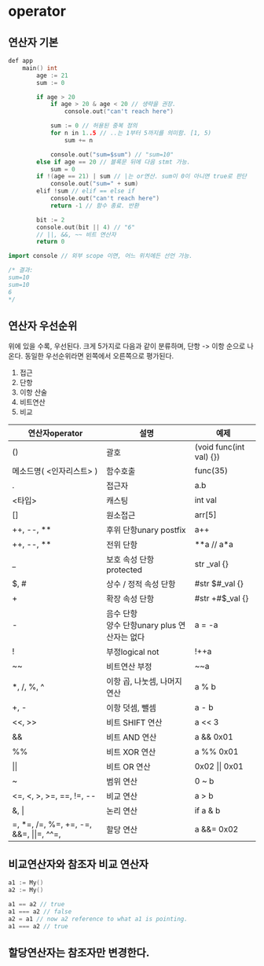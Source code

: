 # operator 

## 연산자 기본
```cpp
def app
    main() int
        age := 21
        sum := 0

        if age > 20
            if age > 20 & age < 20 // 생략을 권장.
                console.out("can't reach here")

            sum := 0 // 허용된 중복 정의
            for n in 1..5 // ..는 1부터 5까지를 의미함. [1, 5)
                sum += n

            console.out("sum=$sum") // "sum=10"
        else if age == 20 // 블록문 뒤에 다음 stmt 가능.
            sum = 0
        if !(age == 21) | sum // |는 or연산. sum이 0이 아니면 true로 판단
            console.out("sum=" + sum)
        elif !sum // elif == else if
            console.out("can't reach here")
            return -1 // 함수 종료. 반환

        bit := 2
        console.out(bit || 4) // "6"
        // ||, &&, ~~ 비트 연산자
        return 0

import console // 외부 scope 이면, 어느 위치에든 선언 가능.

/* 결과:
sum=10
sum=10
6
*/
```

## 연산자 우선순위

위에 있을 수록, 우선된다. 크게 5가지로 다음과 같이 분류하며, 단항 -> 이항 순으로 나온다. 동일한 우선순위라면 왼쪽에서 오른쪽으로 평가된다.

1. 접근
2. 단항
3. 이항 산술
4. 비트연산
5. 비교

| 연산자operator                          | 설명                                            | 예제                    |
| --------------------------------------- | ------------------------------------------------| ----------------------- |
| ()                                      | 괄호                                            | (void func(int val) {}) |
| 메소드명( <인자리스트> )                | 함수호출                                        | func(35)                |
| .                                       | 접근자                                          | a.b                     |
| <타입>                                  | 캐스팅                                          | int val                 |
| []                                      | 원소접근                                        | arr[5]                  |
| ++, --, **                              | 후위 단항unary postfix                          | a++                     |
| ++, --, **                              | 전위 단항                                       | **a // a*a              |
| _                                       | 보호 속성 단항protected                         | str _val {}             |
| $, #                                    | 상수 / 정적 속성 단항                           | #str $#_val {}          |
| +                                       | 확장 속성 단항                                  | #str +#$_val {}         |
| -                                       | 음수 단항<br />양수 단항unary plus 연산자는 없다 | a = -a                 |
| !                                       | 부정logical not                                  | !++a                   |
| ~~                                      | 비트연산 부정                                    | ~~a                    |
| *, /, %, ^                              | 이항 곱, 나눗셈, 나머지 연산                    | a % b                   |
| +, -                                    | 이항 덧셈, 뺄셈                                  | a - b                  |
| <<, >>                                  | 비트 SHIFT 연산                                  | a << 3                 |
| &&                                      | 비트 AND 연산                                    | a && 0x01              |
| %%                                      | 비트 XOR 연산                                    | a %% 0x01              |
| \|\|                                    | 비트 OR 연산                                    | 0x02 \|\| 0x01          |
| ~                                       | 범위 연산                                        | 0 ~ b                  |
| <=, <, >, >=, ==, !=, --                | 비교 연산                                        | a > b                  |
| &, \|                                   | 논리 연산                                        | if a & b               |
| =, *=, /=, %=, +=, -=, &&=, \|\|=, ^^=, | 할당 연산                                        | a &&= 0x02             |


## 비교연산자와 참조자 비교 연산자

```go
a1 := My()
a2 := My()

a1 == a2 // true
a1 === a2 // false
a2 = a1 // now a2 reference to what a1 is pointing.
a1 === a2 // true
```

## 할당연산자는 참조자만 변경한다.

